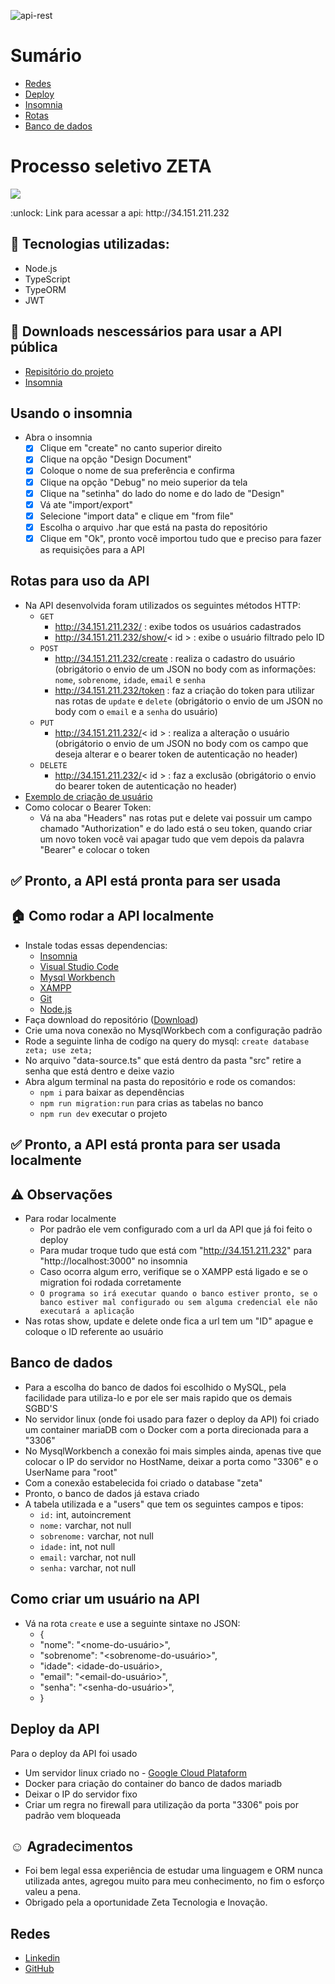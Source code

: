 ![api-rest](https://user-images.githubusercontent.com/96646020/222029250-7e003bc3-d551-40aa-b934-f0d85af9dcb1.png)

# Sumário
- [Redes](https://github.com/Curtixx/zeta-processo-seletivo#redes)
- [Deploy](https://github.com/Curtixx/zeta-processo-seletivo#deploy-da-api)
- [Insomnia](https://github.com/Curtixx/zeta-processo-seletivo#usando-o-insomnia)
- [Rotas](https://github.com/Curtixx/zeta-processo-seletivo#rotas-para-uso-da-api)
- [Banco de dados](https://github.com/Curtixx/zeta-processo-seletivo#banco-de-dados)
# Processo seletivo ZETA
<p>
<img src="http://img.shields.io/static/v1?label=STATUS&message=PRONTA%20PRA%20USO&color=GREEN&style=for-the-badge"/>
</p>
:unlock: Link para acessar a api: http://34.151.211.232

## :open_file_folder: Tecnologias utilizadas:
- Node.js
- TypeScript
- TypeORM
- JWT

## :hammer: Downloads nescessários para usar a API pública
- <a href="https://github.com/Curtixx/zeta-processo-seletivo">Repisitório do projeto</a>
- <a href="https://insomnia.rest/download">Insomnia</a>

## Usando o insomnia

- Abra o insomnia
  - [x] Clique em "create" no canto superior direito
  - [x] Clique na opção "Design Document"
  - [x] Coloque o nome de sua preferência e confirma
  - [x] Clique na opção "Debug" no meio superior da tela
  - [x] Clique na "setinha" do lado do nome e do lado de "Design"
  - [x] Vá ate "import/export"
  - [x] Selecione "import data" e clique em "from file"
  - [x] Escolha o arquivo .har que está na pasta do repositório
  - [x] Clique em "Ok", pronto você importou tudo que e preciso para fazer as requisições para a API

## Rotas para uso da API

- Na API desenvolvida foram utilizados os seguintes métodos HTTP:
  - `GET`
    - http://34.151.211.232/ : exibe todos os usuários cadastrados
    - http://34.151.211.232/show/< id > : exibe o usuário filtrado pelo ID
  - `POST`
    - http://34.151.211.232/create : realiza o cadastro do usuário (obrigátorio o envio de um JSON no body com as informações: `nome`, `sobrenome`, `idade`, `email` e `senha`
    - http://34.151.211.232/token : faz a criação do token para utilizar nas rotas de `update` e `delete` (obrigátorio o envio de um JSON no body com o `email` e a `senha` do usuário)
  - `PUT`
    - http://34.151.211.232/< id > : realiza a alteração o usuário (obrigátorio o envio de um JSON no body com os campo que deseja alterar e o bearer token de autenticação no header)
  - `DELETE`
    - http://34.151.211.232/< id > : faz a exclusão (obrigátorio o envio do bearer token de autenticação no header)
- [Exemplo de criação de usuário](https://github.com/Curtixx/zeta-processo-seletivo#como-criar-um-usuário-na-api)
- Como colocar o Bearer Token:
  - Vá na aba "Headers" nas rotas put e delete vai possuir um campo chamado "Authorization" e do lado está o seu token, quando criar um novo token você vai apagar tudo que vem depois da palavra "Bearer" e colocar o token
## :white_check_mark: Pronto, a API está pronta para ser usada 


## :house: Como rodar a API localmente
- Instale todas essas dependencias:
  - <a href="https://insomnia.rest/download">Insomnia</a>
  - <a href="https://code.visualstudio.com/download">Visual Studio Code</a>
  - <a href="https://dev.mysql.com/downloads/workbench/">Mysql Workbench</a>
  - <a href="https://www.apachefriends.org/download.html">XAMPP</a>
  - <a href="https://git-scm.com/download/win">Git</a>
  - <a href="https://nodejs.org/en/">Node.js</a>
- Faça download do repositório (<a href="https://github.com/Curtixx/zeta-processo-seletivo">Download</a>)
- Crie uma nova conexão no MysqlWorkbech com a configuração padrão
- Rode a seguinte linha de codígo na query do mysql: `create database zeta; use zeta;`
- No arquivo "data-source.ts" que está dentro da pasta "src" retire a senha que está dentro e deixe vazio
- Abra algum terminal na pasta do repositório e rode os comandos:
  - `npm i` para baixar as dependências
  - `npm run migration:run` para crias as tabelas no banco
  - `npm run dev` executar o projeto
 
## :white_check_mark: Pronto, a API está pronta para ser usada localmente

## :warning: Observações
- Para rodar localmente
  - Por padrão ele vem configurado com a url da API que já foi feito o deploy
  - Para mudar troque tudo que está com "http://34.151.211.232" para "http://localhost:3000" no insomnia
  - Caso ocorra algum erro, verifique se o XAMPP está ligado e se o migration foi rodada corretamente
  - `O programa so irá executar quando o banco estiver pronto, se o banco estiver mal configurado ou sem alguma credencial ele não
  executará a aplicação`
- Nas rotas show, update e delete onde fica a url tem um "ID" apague e coloque o ID referente ao usuário 

## Banco de dados
- Para a escolha do banco de dados foi escolhido o MySQL, pela facilidade para utiliza-lo e por ele ser mais rapido que os demais SGBD'S
- No servidor linux (onde foi usado para fazer o deploy da API) foi criado um container mariaDB com o Docker com a porta direcionada para a "3306"
- No MysqlWorkbench a conexão foi mais simples ainda, apenas tive que colocar o IP do servidor no HostName, deixar a porta como "3306" e o UserName para "root"
- Com a conexão estabelecida foi criado o database "zeta"
- Pronto, o banco de dados já estava criado
- A tabela utilizada e a "users" que tem os seguintes campos e tipos:
  - `id:` int, autoincrement
  - `nome:` varchar, not null
  - `sobrenome:` varchar, not null
  - `idade:` int, not null
  - `email:` varchar, not null
  - `senha:` varchar, not null


## Como criar um usuário na API

- Vá na rota `create` e use a seguinte sintaxe no JSON:
  - {
   - "nome": "<nome-do-usuário>",
   - "sobrenome": "<sobrenome-do-usuário>",
   - "idade": <idade-do-usuário>,
   - "email": "<email-do-usuário>",
   - "senha": "<senha-do-usuário>",
  - }

## Deploy da API
Para o deploy da API foi usado
  - Um servidor linux criado no - <a href="https://cloud.google.com/?utm_source=google&utm_medium=cpc&utm_campaign=latam-BR-all-pt-dr-BKWS-all-all-trial-e-dr-1605194-LUAC0010101&utm_content=text-ad-none-any-DEV_c-CRE_512285710734-ADGP_Hybrid%20%7C%20BKWS%20-%20EXA%20%7C%20Txt%20~%20GCP_General-KWID_43700062788251524-kwd-301173107504&utm_term=KW_google%20cloud%20platform-ST_Google%20Cloud%20Platform&gclid=Cj0KCQiA6fafBhC1ARIsAIJjL8lpKfKSJ0TI3EO_myQIjJpj9zWIVfRijP8b7VkrQxQOVpqtKY6Vh3EaAj8hEALw_wcB&gclsrc=aw.ds&hl=pt-br">Google Cloud Plataform</a>
  - Docker para criação do container do banco de dados mariadb
  - Deixar o IP do servidor fixo
  - Criar um regra no firewall para utilização da porta "3306" pois por padrão vem bloqueada
  
## :relaxed: Agradecimentos
- Foi bem legal essa experiência de estudar uma linguagem e ORM nunca utilizada antes, agregou muito para meu conhecimento, no fim o esforço valeu a pena.
- Obrigado pela a oportunidade Zeta Tecnologia e Inovação.

## Redes
- <a href="https://www.linkedin.com/in/henrique-curtis-26325822a/">Linkedin</a>
- <a href="https://github.com/Curtixx">GitHub</a>
